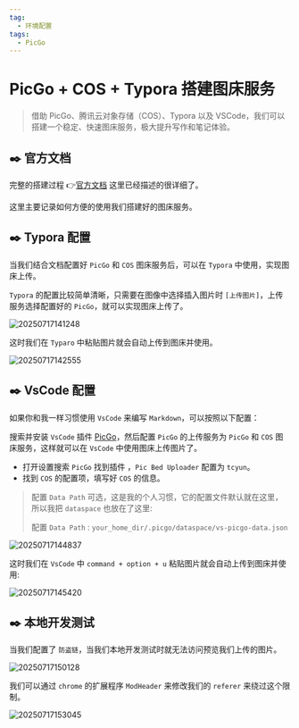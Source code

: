 ```yaml
---
tag:
  - 环境配置
tags:
  - PicGo
---
```


# PicGo + COS + Typora 搭建图床服务

> 借助 PicGo、腾讯云对象存储（COS）、Typora 以及 VSCode，我们可以搭建一个稳定、快速图床服务，极大提升写作和笔记体验。

## ✒️ 官方文档

完整的搭建过程 👉[官方文档](https://cloud.tencent.com/document/product/436/74373) 这里已经描述的很详细了。

这里主要记录如何方便的使用我们搭建好的图床服务。

## ✒️ Typora 配置

当我们结合文档配置好 `PicGo` 和 `COS` 图床服务后，可以在 `Typora` 中使用，实现图床上传。

`Typora` 的配置比较简单清晰，只需要在图像中选择插入图片时 `[上传图片]`，上传服务选择配置好的 `PicGo`，就可以实现图床上传了。

![20250717141248](http://images.qiuyouyou.cn/notes/20250717141248.png)

这时我们在 `Typaro` 中粘贴图片就会自动上传到图床并使用。

![20250717142555](http://images.qiuyouyou.cn/notes/20250717142555.png)

## ✒️ VsCode 配置

如果你和我一样习惯使用 `VsCode` 来编写 `Markdown`，可以按照以下配置：

搜索并安装 `VsCode` 插件 [PicGo](https://marketplace.visualstudio.com/items?itemName=Spades.vs-picgo)，然后配置 `PicGo` 的上传服务为 `PicGo` 和 `COS` 图床服务，这样就可以在 `VsCode` 中使用图床上传图片了。

- 打开设置搜索 `PicGo` 找到插件 ，`Pic Bed Uploader` 配置为 `tcyun`。
- 找到 `COS` 的配置项，填写好 `COS` 的信息。

> 配置 `Data Path` 可选，这是我的个人习惯，它的配置文件默认就在这里，所以我把 `dataspace` 也放在了这里:
>
> 配置 `Data Path` : `your_home_dir/.picgo/dataspace/vs-picgo-data.json`

![20250717144837](http://images.qiuyouyou.cn/notes/20250717144837.png)

这时我们在 `VsCode` 中 `command + option + u` 粘贴图片就会自动上传到图床并使用:

![20250717145420](http://images.qiuyouyou.cn/notes/20250717145420.png)

## ✒️ 本地开发测试

当我们配置了 `防盗链`，当我们本地开发测试时就无法访问预览我们上传的图片。

![20250717150128](http://images.qiuyouyou.cn/notes/20250717150128.png)

我们可以通过 `chrome` 的扩展程序 `ModHeader` 来修改我们的 `referer` 来绕过这个限制。

![20250717153045](http://images.qiuyouyou.cn/notes/20250717153045.png)